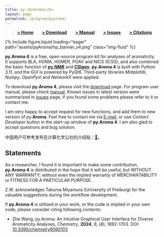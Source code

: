 ```yaml
---
title: py.<b>Aroma</b>
layout: page
permalink: /program/pyaroma/
---
```


> [**> Home**](https://wongzit.github.io/program/pyaroma)&emsp;&emsp;[**> Download**](https://wongzit.github.io/program/pyaroma/download)&emsp;&emsp;[**> Manual**](https://wongzit.github.io/program/pyaroma/manual_v41.pdf)&emsp;&emsp;[**> Issues**](https://wongzit.github.io/program/pyaroma/issue)&emsp;&emsp;[**> Citations**](https://wongzit.github.io/program/pyaroma/citation)

<div class="col-sm mt-3 mt-md-0">
    {% include figure.liquid loading="eager" path="assets/pyAroma/hp_banner_v4.png" class="img-fluid" %}
</div>

**py.Aroma 4** is a free, open-source program kit for analyses of aromaticity. It supports BLA, HOMA, HOMER, POAV and NICS (ICSS), and also combined the basic function of [**py.NMR**](https://github.com/wongzit/pyNMR) and [**CSIgen**](https://github.com/wongzit/CSIgen).
**py.Aroma 4** is built with Python 3.11, and the GUI is powered by PyQt6. Third-party libraries *Matplotlib*, *Numpy*, *OpenPyxl* and *NetworkX* were applied.

To download **py.Aroma 4**, please visit the [download](https://wongzit.github.io/program/pyaroma/download) page. 
For program user manual, please check [manual](https://wongzit.github.io/program/pyaroma/manual_v41.pdf).
Known issues in latest version were summarized in [issues](https://wongzit.github.io/program/pyaroma/issue) page, if you found some problems please refer to it or contact me.

I am very happy to accept request for new functions, and add them to new version of py.**Aroma**. Feel free to contact me via [E-mail](mailto:wang.zhr.dr@gmail.com), or use *Contact Developer* button in the start-up window of **py.Aroma 4**. I am also glad to accept questions and bug solution.

中国用户可参考发布在计算化学公社的介绍贴：[🔗](http://bbs.keinsci.com/thread-42277-1-1.html)。

## Statements

As a researcher, I found it is important to make some contribution. **py.Aroma 4** is distributed in the hope that it 
will be useful, but WITHOUT ANY WARRANTY; without even the implied warranty of MERCHANTABILITY or FITNESS FOR A PARTICULAR 
PURPOSE.

Z.W. acknowledges Takuma Miyamura (University of Freiburg) for the valuable suggestions during the workflow development.

If **py.Aroma 4** is utilized in your work, or the code is implied in your own code, please consider citing following contents:

- Zhe Wang, py.Aroma: An Intuitive Graphical User Interface for Diverse Aromaticity Analyses, *Chemistry*, **2024**, *6*, (*6*), 1692-1703. DOI: [10.3390/chemistry6060103](https://www.mdpi.com/2624-8549/6/6/103)



